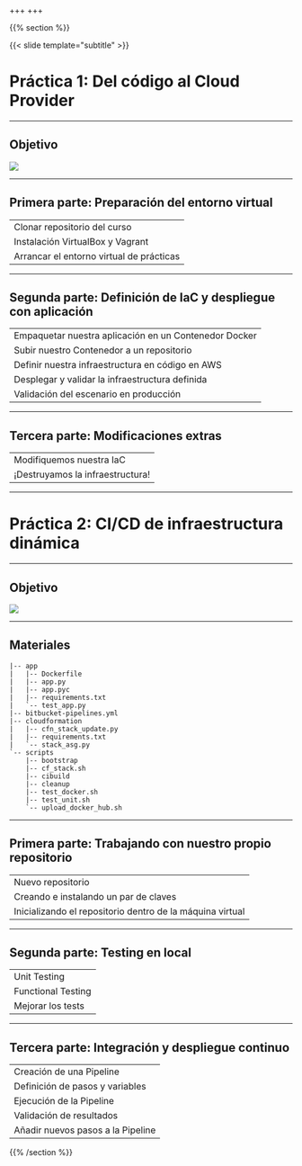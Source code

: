 +++
+++

{{% section %}}

{{< slide template="subtitle" >}}

# Práctica 1: Del código al Cloud Provider

---

## Objetivo

![](https://docs.google.com/drawings/d/128ap-RQGC6z89dZ6Jg379V2-O2uKiNvfLzlV0ZEdZR0/pub?w=960&h=720)

---


## Primera parte: Preparación del entorno virtual

|   |
| --- |
| Clonar repositorio del curso |
| Instalación VirtualBox y Vagrant |
| Arrancar el entorno virtual de prácticas |

---


## Segunda parte: Definición de IaC y despliegue con aplicación

|   |
| --- |
| Empaquetar nuestra aplicación en un Contenedor Docker |
| Subir nuestro Contenedor a un repositorio |
| Definir nuestra infraestructura en código en AWS |
| Desplegar y validar la infraestructura definida |
| Validación del escenario en producción |

---

## Tercera parte: Modificaciones extras

|   |
| --- |
| Modifiquemos nuestra IaC |
| ¡Destruyamos la infraestructura! |

---


# Práctica 2: CI/CD de infraestructura dinámica

---

## Objetivo

![](https://docs.google.com/drawings/d/1-rk-dMDChhNxcUKdNeGxTLaKcrCqSZdO48Vb_oSW-0o/pub?w=1080&h=423)

---


## Materiales
```
|-- app
|   |-- Dockerfile
|   |-- app.py
|   |-- app.pyc
|   |-- requirements.txt
|   `-- test_app.py
|-- bitbucket-pipelines.yml
|-- cloudformation
|   |-- cfn_stack_update.py
|   |-- requirements.txt
|   `-- stack_asg.py
`-- scripts
    |-- bootstrap
    |-- cf_stack.sh
    |-- cibuild
    |-- cleanup
    |-- test_docker.sh
    |-- test_unit.sh
    `-- upload_docker_hub.sh
```

---


## Primera parte: Trabajando con nuestro propio repositorio

|   |
| --- |
| Nuevo repositorio |
| Creando e instalando un par de claves |
| Inicializando el repositorio dentro de la máquina virtual |

---


## Segunda parte: Testing en local

|   |
| --- |
| Unit Testing |
| Functional Testing |
| Mejorar los tests |

---


## Tercera parte: Integración y despliegue continuo

|   |
| --- |
| Creación de una Pipeline |
| Definición de pasos y variables |
| Ejecución de la Pipeline |
| Validación de resultados |
| Añadir nuevos pasos a la Pipeline |

{{% /section %}}
